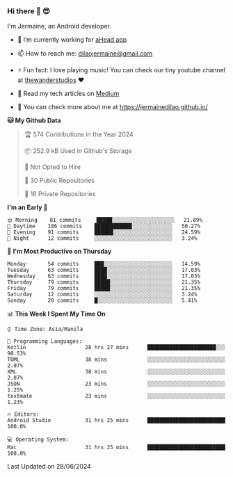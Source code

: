 ### Hi there 👋 😎
I'm Jermaine, an Android developer.

- 🔭 I’m currently working for [aHead app](https://www.ahead-app.com/)

- 📫 How to reach me: dilaojermaine@gmail.com

- ⚡ Fun fact: I love playing music! You can check our tiny youtube channel at [thewanderstudios](https://www.youtube.com/thewanderstudios) ♥️

- 📖 Read my tech articles on [Medium](https://jermainedilao.medium.com/)

- 👀 You can check more about me at https://jermainedilao.github.io/

<!--
**jermainedilao/jermainedilao** is a ✨ _special_ ✨ repository because its `README.md` (this file) appears on your GitHub profile.

Here are some ideas to get you started:

- 🔭 I’m currently working on ...
- 🌱 I’m currently learning ...
- 👯 I’m looking to collaborate on ...
- 🤔 I’m looking for help with ...
- 💬 Ask me about ...
- 📫 How to reach me: ...
- 😄 Pronouns: ...
- ⚡ Fun fact: ...
-->

<!--START_SECTION:waka-->
**🐱 My Github Data** 

> 🏆 574 Contributions in the Year 2024
 > 
> 📦 252.9 kB Used in Github's Storage 
 > 
> 🚫 Not Opted to Hire
 > 
> 📜 30 Public Repositories 
 > 
> 🔑 16 Private Repositories  
 > 
**I'm an Early 🐤** 

```text
🌞 Morning    81 commits     █████░░░░░░░░░░░░░░░░░░░░   21.89% 
🌆 Daytime    186 commits    ████████████░░░░░░░░░░░░░   50.27% 
🌃 Evening    91 commits     ██████░░░░░░░░░░░░░░░░░░░   24.59% 
🌙 Night      12 commits     ░░░░░░░░░░░░░░░░░░░░░░░░░   3.24%

```
📅 **I'm Most Productive on Thursday** 

```text
Monday       54 commits     ███░░░░░░░░░░░░░░░░░░░░░░   14.59% 
Tuesday      63 commits     ████░░░░░░░░░░░░░░░░░░░░░   17.03% 
Wednesday    63 commits     ████░░░░░░░░░░░░░░░░░░░░░   17.03% 
Thursday     79 commits     █████░░░░░░░░░░░░░░░░░░░░   21.35% 
Friday       79 commits     █████░░░░░░░░░░░░░░░░░░░░   21.35% 
Saturday     12 commits     ░░░░░░░░░░░░░░░░░░░░░░░░░   3.24% 
Sunday       20 commits     █░░░░░░░░░░░░░░░░░░░░░░░░   5.41%

```


📊 **This Week I Spent My Time On** 

```text
⌚︎ Time Zone: Asia/Manila

💬 Programming Languages: 
Kotlin                   28 hrs 27 mins      ██████████████████████░░░   90.53% 
TOML                     38 mins             ░░░░░░░░░░░░░░░░░░░░░░░░░   2.07% 
XML                      38 mins             ░░░░░░░░░░░░░░░░░░░░░░░░░   2.07% 
JSON                     23 mins             ░░░░░░░░░░░░░░░░░░░░░░░░░   1.25% 
textmate                 23 mins             ░░░░░░░░░░░░░░░░░░░░░░░░░   1.23%

🔥 Editors: 
Android Studio           31 hrs 25 mins      █████████████████████████   100.0%

💻 Operating System: 
Mac                      31 hrs 25 mins      █████████████████████████   100.0%

```


 Last Updated on 28/06/2024
<!--END_SECTION:waka-->
